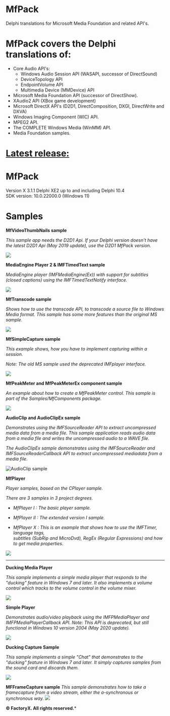 # MfPack

 Delphi translations for Microsoft Media Foundation and related API's.

# MfPack covers the Delphi translations of:

- Core Audio API's:
  * Windows Audio Session API (WASAPI, successor of DirectSound) 
  * DeviceTopology API
  * EndpointVolume API
  * Multimedia Device (MMDevice) API
- Microsoft Media Foundation API (successor of DirectShow).
- XAudio2 API (XBox game development)
- Microsoft DirectX API's (D2D1, DirectComposition, DXGI, DirectWrite and DXVA)
- Windows Imaging Component (WIC) API.
- MPEG2 API.
- The COMPLETE Windows Media (WinMM) API.
- Media Foundation samples.


# <u>Latest release:</u> 


# MfPack 

Version X 3.1.1 
Delphi XE2 up to and including Delphi 10.4  
SDK version: 10.0.22000.0 (Windows 11)


# Samples


**MfVideoThumbNails sample**

*This sample app needs the D2D1 Api. If your Delphi version doesn't have the latest D2D1 Api (May 2019 update), use the D2D1 MfPack version.*



![](https://github.com/FactoryXCode/MfPack/blob/Master/MfPack/Pic/VideoThumbNailsSample.jpg)

**MediaEngine Player 2 & IMFTimedText sample**

*MediaEngine player (IMFMediaEngine(Ex)) with support for subtitles (closed captions) using the IMFTimedTextNotify interface.*



![](https://github.com/FactoryXCode/MfPack/blob/Master/MfPack/Pic/MediaEnginePlayer2.jfif)

**MfTranscode sample**

*Shows how to use the transcode API, to transcode a source file to Windows Media format. This sample has some more features than the original MS sample.*



![](https://github.com/FactoryXCode/MfPack/blob/Master/MfPack/Pic/mftransform.jfif)

**MfSimpleCapture sample**

*This example shows, how you have to implement capturing within a session.*

*Note: The old MS sample used the deprecated IMFplayer interface.*



![](https://github.com/FactoryXCode/MfPack/blob/Master/MfPack/Pic/MfSimpleCapture.jpg)

**MfPeakMeter and MfPeakMeterEx component sample**

*An example about how to create a MfPeakMeter control. This sample is part of the Samples/MfComponents package.*



![](https://github.com/FactoryXCode/MfPack/blob/Master/MfPack/Pic/MfPeakmeter.jfif)

**AudioClip and AudioClipEx sample**

*Demonstrates using the IMFSourceReader API to extract uncompressed media data from a media file. This sample application reads audio data from a media file and writes the uncompressed audio to a WAVE file.*

*The AudioClipEx sample demonstrates using the IMFSourceReader and IMFSourceReaderCallback API to extract uncompressed mediadata from a media file.*



![AudioClip sample](https://github.com/FactoryXCode/MfPack/blob/Master/MfPack/Pic/AudioClipExSample.jpg)



**MfPlayer**

*Player samples, based on the CPlayer sample.*

*There are 3 samples in 3 project degrees.*

- *MfPlayer I : The basic player sample.*

- *MfPlayer II : The extended version I sample.*

- *MfPlayer X : This is an example that shows how to use the IMFTimer, language tags,*  
               *subtitles (SubRip and MicroDvd), RegEx (Regular Expressions) and how to get media properties.*



![](https://github.com/FactoryXCode/MfPack/blob/Master/MfPack/Pic/MfMediaPlayer_X.jfif)



****

**Ducking Media Player**

  *This sample implements a simple media player that responds to the "ducking"* 
  *feature in Windows 7 and later. It also implements a volume control which tracks*
  *to the volume control in the volume mixer.* 
  
![](https://github.com/FactoryXCode/MfPack/blob/Master/MfPack/Pic/DuckingMediaPlayerSample.jpg)


**Simple Player**

*Demonstrates audio/video playback using the IMFPMediaPlayer and IMFPMediaPlayerCallback API.*
*Note: This API is deprecated, but still functional in Windows 10 version 2004 (May 2020 update).*

![](https://github.com/FactoryXCode/MfPack/blob/Master/MfPack/Pic/SimplePlayer.jfif)

**Ducking Capture Sample**

  *This sample implements a simple "Chat" that demonstrates to the "ducking"* 
  *feature in Windows 7 and later. It simply captures samples from the sound card and* 
  *discards them.*

![](https://github.com/FactoryXCode/MfPack/blob/Master/MfPack/Pic/ChatDemo.jfif)

**MFFrameCapture sample**
*This sample demonstrates how to take a framecapture from a video stream, either the a-synchronous or synchronous way.*
![](https://github.com/FactoryXCode/MfPack/blob/Master/MfPack/Pic/MfFrameCapture.png)

**© FactoryX. All rights reserved.***
